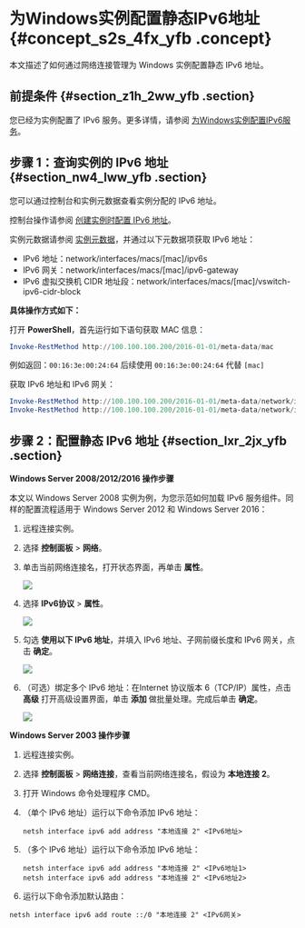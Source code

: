 # 为Windows实例配置静态IPv6地址 {#concept_s2s_4fx_yfb .concept}

本文描述了如何通过网络连接管理为 Windows 实例配置静态 IPv6 地址。

## 前提条件 {#section_z1h_2ww_yfb .section}

您已经为实例配置了 IPv6 服务。更多详情，请参阅 [为Windows实例配置IPv6服务](cn.zh-CN/用户指南/配置IPv6地址/为Windows实例配置IPv6服务.md#)。

## 步骤 1：查询实例的 IPv6 地址 {#section_nw4_lww_yfb .section}

您可以通过控制台和实例元数据查看实例分配的 IPv6 地址。

控制台操作请参阅 [创建实例时配置 IPv6 地址](cn.zh-CN/用户指南/配置IPv6地址/创建实例时配置IPv6地址.md#)。

实例元数据请参阅 [实例元数据](cn.zh-CN/用户指南/实例/实例自定义数据和元数据/实例元数据.md#)，并通过以下元数据项获取 IPv6 地址：

-   IPv6 地址：network/interfaces/macs/\[mac\]/ipv6s
-   IPv6 网关：network/interfaces/macs/\[mac\]/ipv6-gateway
-   IPv6 虚拟交换机 CIDR 地址段：network/interfaces/macs/\[mac\]/vswitch-ipv6-cidr-block

**具体操作方式如下：**

打开 **PowerShell**，首先运行如下语句获取 MAC 信息：

```powershell
Invoke-RestMethod http://100.100.100.200/2016-01-01/meta-data/mac
```

例如返回：`00:16:3e:00:24:64` 后续使用 `00:16:3e:00:24:64` 代替 `[mac]`

获取 IPv6 地址和 IPv6 网关：

```powershell
Invoke-RestMethod http://100.100.100.200/2016-01-01/meta-data/network/interfaces/macs/[返回的mac地址]/ipv6s
Invoke-RestMethod http://100.100.100.200/2016-01-01/meta-data/network/interfaces/[返回的mac地址]/00:16:3e:00:24:64/ipv6s
```


## 步骤 2：配置静态 IPv6 地址 {#section_lxr_2jx_yfb .section}

**Windows Server 2008/2012/2016 操作步骤**

本文以 Windows Server 2008 实例为例，为您示范如何加载 IPv6 服务组件。同样的配置流程适用于 Windows Server 2012 和 Windows Server 2016：

1.  远程连接实例。

2.  选择 **控制面板** \> **网络**。

3.  单击当前网络连接名，打开状态界面，再单击 **属性**。

    ![](http://static-aliyun-doc.oss-cn-hangzhou.aliyuncs.com/assets/img/65976/154390910433462_zh-CN.png)

4.  选择 **IPv6协议** \> **属性**。

    ![](http://static-aliyun-doc.oss-cn-hangzhou.aliyuncs.com/assets/img/66243/154390910433501_zh-CN.png)

5.  勾选 **使用以下 IPv6 地址**，并填入 IPv6 地址、子网前缀长度和 IPv6 网关，点击 **确定**。

    ![](http://static-aliyun-doc.oss-cn-hangzhou.aliyuncs.com/assets/img/66243/154390910433502_zh-CN.png)

6.  （可选）绑定多个 IPv6 地址：在Internet 协议版本 6（TCP/IP）属性，点击 **高级** 打开高级设置界面，单击 **添加** 做批量处理。完成后单击 **确定**。

    ![](http://static-aliyun-doc.oss-cn-hangzhou.aliyuncs.com/assets/img/66243/154390910433503_zh-CN.png)


**Windows Server 2003 操作步骤**

1.  远程连接实例。

2.  选择 **控制面板** \> **网络连接**，查看当前网络连接名，假设为 **本地连接 2**。

3.  打开 Windows 命令处理程序 CMD。

4.  （单个 IPv6 地址）运行以下命令添加 IPv6 地址：

    ```
    netsh interface ipv6 add address "本地连接 2" <IPv6地址>
    ```

5.  （多个 IPv6 地址）运行以下命令添加 IPv6 地址：

    ```
    netsh interface ipv6 add address "本地连接 2" <IPv6地址1>
    netsh interface ipv6 add address "本地连接 2" <IPv6地址2>
    ```

6.  运行以下命令添加默认路由：

```
netsh interface ipv6 add route ::/0 "本地连接 2" <IPv6网关>
```

